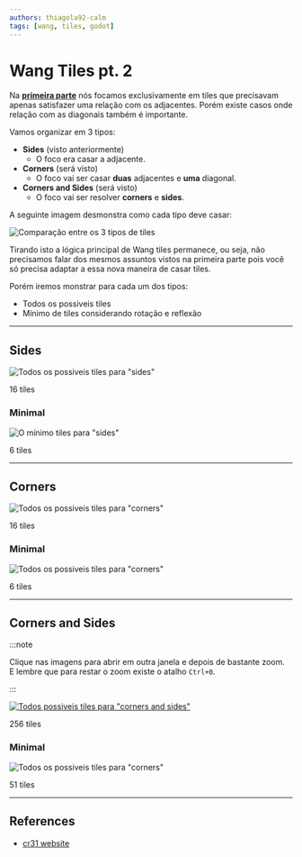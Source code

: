 ```yaml
---
authors: thiagola92-calm
tags: [wang, tiles, godot]
---
```


# Wang Tiles pt. 2

Na [**primeira parte**](../2023-09-19-wang-tiles/index.md) nós focamos exclusivamente em tiles que precisavam apenas satisfazer uma relação com os adjacentes. Porém existe casos onde relação com as diagonais também é importante.  

Vamos organizar em 3 tipos:
- **Sides** (visto anteriormente)
    - O foco era casar a adjacente.
- **Corners** (será visto)
    - O foco vai ser casar **duas** adjacentes e **uma** diagonal.
- **Corners and Sides** (será visto)
    - O foco vai ser resolver **corners** e **sides**.

A seguinte imagem desmonstra como cada tipo deve casar:  

![Comparação entre os 3 tipos de tiles](./matching.svg)  

Tirando isto a lógica principal de Wang tiles permanece, ou seja, não precisamos falar dos mesmos assuntos vistos na primeira parte pois você só precisa adaptar a essa nova maneira de casar tiles.  

Porém iremos monstrar para cada um dos tipos:
- Todos os possiveis tiles
- Mínimo de tiles considerando rotação e reflexão

-----------------------------------

## Sides

![Todos os possiveis tiles para "sides"](./sides.svg)  

16 tiles  

### Minimal  

![O mínimo tiles para "sides"](./sides_minimalist.svg)  

6 tiles  

-----------------------------------

## Corners

![Todos os possiveis tiles para "corners"](./corners.svg)  

16 tiles  

### Minimal  

![Todos os possiveis tiles para "corners"](./corners_minimalist.svg)  

6 tiles  

-----------------------------------

## Corners and Sides

:::note

Clique nas imagens para abrir em outra janela e depois de bastante zoom.  
E lembre que para restar o zoom existe o atalho `Ctrl+0`.  

:::

[![Todos possiveis tiles para "corners and sides"](./corners_sides.svg)](./corners_sides.svg)  

256 tiles  

### Minimal  

![Todos os possiveis tiles para "corners"](./corners_sides_minimalist.svg)  

51 tiles  

-----------------------------------

## References

- [cr31 website](http://www.cr31.co.uk/stagecast/wang/intro.html)  